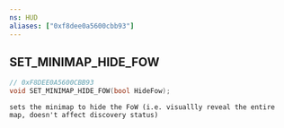 ```yaml
---
ns: HUD
aliases: ["0xf8dee0a5600cbb93"]
---
```

## SET_MINIMAP_HIDE_FOW

```c
// 0xF8DEE0A5600CBB93
void SET_MINIMAP_HIDE_FOW(bool HideFow);
```

```
sets the minimap to hide the FoW (i.e. visuallly reveal the entire map, doesn't affect discovery status)
```
